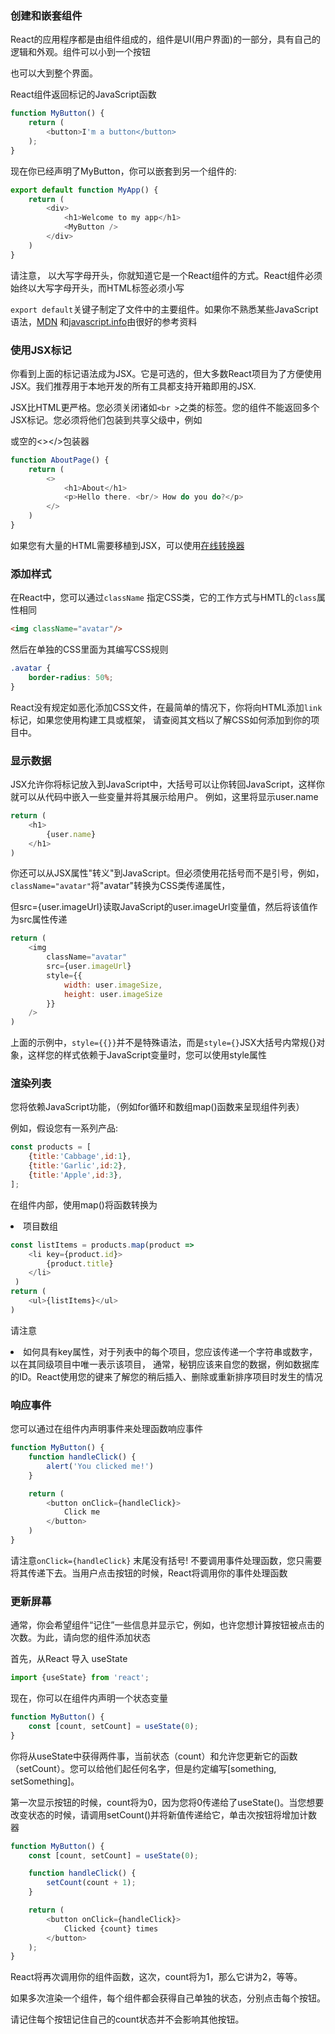 ### 创建和嵌套组件

React的应用程序都是由组件组成的，组件是UI(用户界面)的一部分，具有自己的逻辑和外观。组件可以小到一个按钮

也可以大到整个界面。

React组件返回标记的JavaScript函数

```javascript
function MyButton() {
    return (
        <button>I'm a button</button>
    );
}
```

现在你已经声明了MyButton，你可以嵌套到另一个组件的:

```javascript
export default function MyApp() {
    return (
        <div>
            <h1>Welcome to my app</h1>
            <MyButton />
        </div>
    )
}
```

请注意，</Mybutton> 以大写字母开头，你就知道它是一个React组件的方式。React组件必须始终以大写字母开头，而HTML标签必须小写

`export default`关键子制定了文件中的主要组件。如果你不熟悉某些JavaScript语法，[MDN](https://developer.mozilla.org/en-US/docs/Web/JavaScript/Reference/Statements/export) 和[javascript.info](https://javascript.info/import-export)由很好的参考资料


### 使用JSX标记
你看到上面的标记语法成为JSX。它是可选的，但大多数React项目为了方便使用JSX。我们推荐用于本地开发的所有工具都支持开箱即用的JSX.

JSX比HTML更严格。您必须关闭诸如`<br >`之类的标签。您的组件不能返回多个JSX标记。您必须将他们包装到共享父级中，例如<div></div>
或空的<></>包装器

```javascript
function AboutPage() {
    return (
        <>
            <h1>About</h1>
            <p>Hello there. <br/> How do you do?</p>
        </>
    )
}
```
如果您有大量的HTML需要移植到JSX，可以使用[在线转换器](https://transform.tools/html-to-jsx)

### 添加样式
在React中，您可以通过`className` 指定CSS类，它的工作方式与HMTL的`class`属性相同

```html
<img className="avatar"/>
```

然后在单独的CSS里面为其编写CSS规则

```css
.avatar {
    border-radius: 50%;
}
```

React没有规定如恶化添加CSS文件，在最简单的情况下，你将向HTML添加`link`标记，如果您使用构建工具或框架，
请查阅其文档以了解CSS如何添加到你的项目中。

### 显示数据
JSX允许你将标记放入到JavaScript中，大括号可以让你转回JavaScript，这样你就可以从代码中嵌入一些变量并将其展示给用户。
例如，这里将显示user.name

```javascript
return (
    <h1>
        {user.name}
    </h1>
)
```

你还可以从JSX属性"转义"到JavaScript。但必须使用花括号而不是引号，例如，`className="avatar"`将"avatar"转换为CSS类传递属性，

但src={user.imageUrl}读取JavaScript的user.imageUrl变量值，然后将该值作为src属性传递

```javascript
return (
    <img
        className="avatar"
        src={user.imageUrl}
        style={{
            width: user.imageSize,
            height: user.imageSize
        }}
    />
)
```

上面的示例中，`style={{}}`并不是特殊语法，而是`style={}`JSX大括号内常规{}对象，这样您的样式依赖于JavaScript变量时，您可以使用style属性

### 渲染列表

您将依赖JavaScript功能，（例如for循环和数组map()函数来呈现组件列表）

例如，假设您有一系列产品:

```javascript
const products = [
    {title:'Cabbage',id:1},
    {title:'Garlic',id:2},
    {title:'Apple',id:3},
];
```

在组件内部，使用map()将函数转换为<li>项目数组

```javascript
const listItems = products.map(product =>
    <li key={product.id}>
        {product.title}
    </li>    
 )
return (
    <ul>{listItems}</ul>
)
```

请注意<li>如何具有key属性，对于列表中的每个项目，您应该传递一个字符串或数字，以在其同级项目中唯一表示该项目，
通常，秘钥应该来自您的数据，例如数据库的ID。React使用您的键来了解您的稍后插入、删除或重新排序项目时发生的情况

### 响应事件
您可以通过在组件内声明事件来处理函数响应事件

```javascript
function MyButton() {
    function handleClick() {
        alert('You clicked me!')
    }

    return (
        <button onClick={handleClick}>
            Click me
        </button>
    )
}
```

请注意`onClick={handleClick}` 末尾没有括号! 不要调用事件处理函数，您只需要将其传递下去。当用户点击按钮的时候，React将调用你的事件处理函数

### 更新屏幕

通常，你会希望组件“记住”一些信息并显示它，例如，也许您想计算按钮被点击的次数。为此，请向您的组件添加状态

首先，从React 导入 useState

```javascript
import {useState} from 'react';
```

现在，你可以在组件内声明一个状态变量

```javascript
function MyButton() {
    const [count, setCount] = useState(0);
}
```

你将从useState中获得两件事，当前状态（count）和允许您更新它的函数（setCount）。您可以给他们起任何名字，但是约定编写[something, setSomething]。

第一次显示按钮的时候，count将为0，因为您将0传递给了useState()。当您想要改变状态的时候，请调用setCount()并将新值传递给它，单击次按钮将增加计数器

```javascript
function MyButton() {
    const [count, setCount] = useState(0);

    function handleClick() {
        setCount(count + 1);
    }

    return (
        <button onClick={handleClick}>
            Clicked {count} times
        </button>
    );
}
```

React将再次调用你的组件函数，这次，count将为1，那么它讲为2，等等。

如果多次渲染一个组件，每个组件都会获得自己单独的状态，分别点击每个按钮。

请记住每个按钮记住自己的count状态并不会影响其他按钮。
